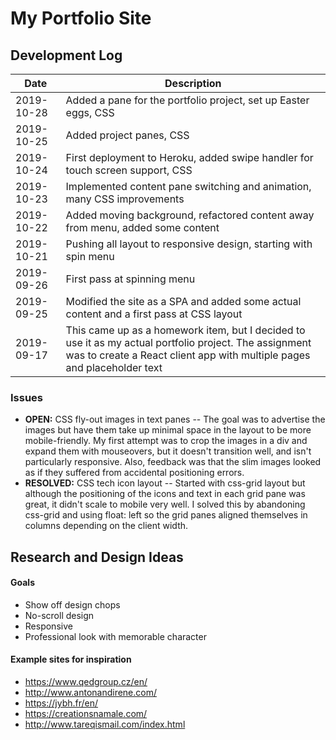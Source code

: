 # My Portfolio Site
 
## Development Log

**Date** | **Description**
------------|------------
2019-10-28 | Added a pane for the portfolio project, set up Easter eggs, CSS
2019-10-25 | Added project panes, CSS
2019-10-24 | First deployment to Heroku, added swipe handler for touch screen support, CSS
2019-10-23 | Implemented content pane switching and animation, many CSS improvements
2019-10-22 | Added moving background, refactored content away from menu, added some content
2019-10-21 | Pushing all layout to responsive design, starting with spin menu
2019-09-26 | First pass at spinning menu
2019-09-25 | Modified the site as a SPA and added some actual content and a first pass at CSS layout
2019-09-17 | This came up as a homework item, but I decided to use it as my actual portfolio project. The assignment was to create a React client app with multiple pages and placeholder text 

### Issues
* **OPEN:** CSS fly-out images in text panes -- The goal was to advertise the images but have them take up minimal space in the layout to be more mobile-friendly. My first attempt was to crop the images in a div and expand them with mouseovers, but it doesn't transition well, and isn't particularly responsive. Also, feedback was that the slim images looked as if they suffered from accidental positioning errors.
* **RESOLVED:** CSS tech icon layout -- Started with css-grid layout but although the positioning of the icons and text in each grid pane was great, it didn't scale to mobile very well. I solved this by abandoning css-grid and using float: left so the grid panes aligned themselves in columns depending on the client width.


## Research and Design Ideas

#### Goals
* Show off design chops
* No-scroll design
* Responsive
* Professional look with memorable character

#### Example sites for inspiration
* https://www.qedgroup.cz/en/
* http://www.antonandirene.com/
* https://jybh.fr/en/
* https://creationsnamale.com/
* http://www.tareqismail.com/index.html